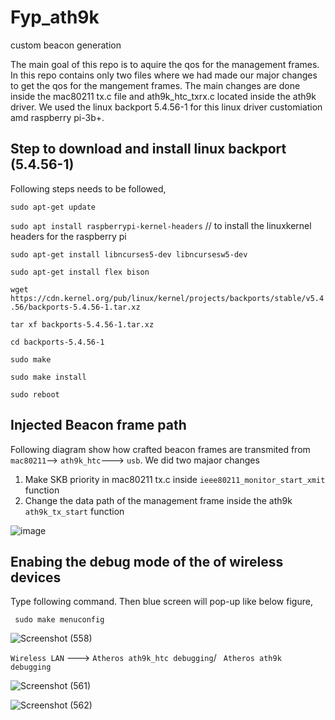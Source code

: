 # Fyp_ath9k
custom beacon generation

The main goal of this repo is to aquire the qos for the management frames.
In this repo contains only two files where we had made our major changes to get the 
qos for the mangement frames. The main changes are done inside the mac80211 tx.c file and 
ath9k_htc_txrx.c located inside the ath9k driver. We used the linux backport 5.4.56-1 for this linux driver customiation amd 
raspberry pi-3b+.

## Step to download and install linux backport (5.4.56-1)

Following steps needs to be followed, 
  
  ```sudo apt-get update```
  
  ```sudo apt install raspberrypi-kernel-headers``` // to install the linuxkernel headers for the raspberry pi
  
  ```sudo apt-get install libncurses5-dev libncursesw5-dev```
  
  ```sudo apt-get install flex bison```
  
  ```wget https://cdn.kernel.org/pub/linux/kernel/projects/backports/stable/v5.4.56/backports-5.4.56-1.tar.xz```
  
  ```tar xf backports-5.4.56-1.tar.xz```
  
  ```cd backports-5.4.56-1```
  
  ```sudo make```
  
  ```sudo make install```
  
  ```sudo reboot```
  
## Injected Beacon frame path

Following diagram show how crafted beacon frames are transmited 
from ```mac80211```--> ```ath9k_htc```---> ```usb```. We did two majaor changes

1.  Make SKB priority in mac80211 tx.c inside ```ieee80211_monitor_start_xmit``` function
2.  Change the data path of the management frame inside the ath9k ```ath9k_tx_start``` function

![image](https://user-images.githubusercontent.com/37435024/99914136-47667600-2d21-11eb-9f74-9490645e74ac.jpeg)

## Enabing the debug mode of the of wireless devices

Type following command. Then blue screen will pop-up like below figure,
    
``` sudo make menuconfig```

![Screenshot (558)](https://user-images.githubusercontent.com/37435024/99941881-c47f0300-2d94-11eb-85fd-ea4b6abd28ff.png)

```Wireless LAN``` ---> ```Atheros ath9k_htc debugging```/ ``` Atheros ath9k debugging```

![Screenshot (561)](https://user-images.githubusercontent.com/37435024/99942561-de6d1580-2d95-11eb-9a6b-127bc261c683.png)

![Screenshot (562)](https://user-images.githubusercontent.com/37435024/99942834-4d4a6e80-2d96-11eb-8a0c-15948ff98320.png)



     
     
     
    
 



